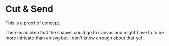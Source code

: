 # Cut &amp; Send

This is a proof of concept.

There is an idea that the shapes could go to canvas and might have to to be more intricate than an svg but I don't know enough about that yet.